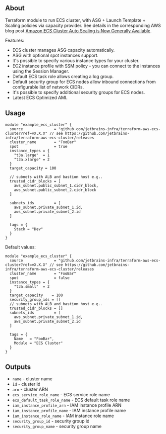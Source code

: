## About

Terraform module to run ECS cluster, with ASG + Launch Template + Scaling policies via capacity provider.
See details in the corresponding AWS blog post [Amazon ECS Cluster Auto Scaling is Now Generally Available](https://aws.amazon.com/ru/blogs/aws/aws-ecs-cluster-auto-scaling-is-now-generally-available/).

Features:
* ECS cluster manages ASG capacity automatically.
* ASG with optional spot instances support.
* It's possible to specify various instance types for your cluster.
* EC2 instance profile with SSM policy - you can connect to the instances using the Session Manager.
* Default ECS task role allows creating a log group.
* Default security group for ECS nodes allow inbound connections from configurable list of network CIDRs.
* It's possible to specify additional security groups for ECS nodes.
* Latest ECS Optimized AMI.

## Usage

```hcl
module "example_ecs_cluster" {
  source              = "github.com/jetbrains-infra/terraform-aws-ecs-cluster?ref=vX.X.X" // see https://github.com/jetbrains-infra/terraform-aws-ecs-cluster/releases
  cluster_name        = "FooBar"
  spot                = true
  instance_types = {
    "t3a.large"  = 1
    "t3a.xlarge" = 2
  }
  target_capacity = 100

  // subnets with ALB and bastion host e.g..
  trusted_cidr_blocks = [
    aws_subnet.public_subnet_1.cidr_block,
    aws_subnet.public_subnet_2.cidr_block
  ]
  
  subnets_ids         = [
    aws_subnet.private_subnet_1.id,
    aws_subnet.private_subnet_2.id
  ]

  tags = {
    Stack = "Dev"
  }
}
```

Default values:
```hcl
module "example_ecs_cluster" {
  source              = "github.com/jetbrains-infra/terraform-aws-ecs-cluster?ref=vX.X.X" // see https://github.com/jetbrains-infra/terraform-aws-ecs-cluster/releases
  cluster_name        = "FooBar"
  spot                = false
  instance_types = {
    "t3a.small"  = 2
  }
  target_capacity    = 100
  security_group_ids = []
  // subnets with ALB and bastion host e.g..
  trusted_cidr_blocks = []
  subnets_ids         = [
    aws_subnet.private_subnet_1.id,
    aws_subnet.private_subnet_2.id
  ]

  tags = {
    Name   = "FooBar",
    Module = "ECS Cluster"
  }
}
```

## Outputs

* `name` - cluster name
* `id` - cluster id
* `arn` - cluster ARN
* `ecs_service_role_name` - ECS service role name
* `ecs_default_task_role_name` - ECS default task role name
* `iam_instance_profile_arn` - IAM instance profile ARN
* `iam_instance_profile_name` -  IAM instance profile name
* `iam_instance_role_name` - IAM instance role name
* `security_group_id` - security group id
* `security_group_name` - security group name